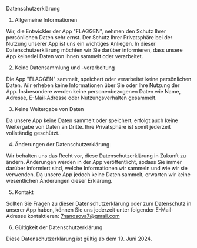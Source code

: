 Datenschutzerklärung

1. Allgemeine Informationen

Wir, die Entwickler der App "FLAGGEN", nehmen den Schutz Ihrer persönlichen Daten sehr ernst. Der Schutz Ihrer Privatsphäre bei der Nutzung unserer App ist uns ein wichtiges Anliegen. In dieser Datenschutzerklärung möchten wir Sie darüber informieren, dass unsere App keinerlei Daten von Ihnen sammelt oder verarbeitet.

2. Keine Datensammlung und -verarbeitung

Die App "FLAGGEN" sammelt, speichert oder verarbeitet keine persönlichen Daten. Wir erheben keine Informationen über Sie oder Ihre Nutzung der App. Insbesondere werden keine personenbezogenen Daten wie Name, Adresse, E-Mail-Adresse oder Nutzungsverhalten gesammelt.

3. Keine Weitergabe von Daten

Da unsere App keine Daten sammelt oder speichert, erfolgt auch keine Weitergabe von Daten an Dritte. Ihre Privatsphäre ist somit jederzeit vollständig geschützt.

4. Änderungen der Datenschutzerklärung

Wir behalten uns das Recht vor, diese Datenschutzerklärung in Zukunft zu ändern. Änderungen werden in der App veröffentlicht, sodass Sie immer darüber informiert sind, welche Informationen wir sammeln und wie wir sie verwenden. Da unsere App jedoch keine Daten sammelt, erwarten wir keine wesentlichen Änderungen dieser Erklärung.

5. Kontakt

Sollten Sie Fragen zu dieser Datenschutzerklärung oder zum Datenschutz in unserer App haben, können Sie uns jederzeit unter folgender E-Mail-Adresse kontaktieren: 7nanosova7@gmail.com

6. Gültigkeit der Datenschutzerklärung

Diese Datenschutzerklärung ist gültig ab dem 19. Juni 2024.
